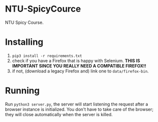 # NTU-SpicyCource
NTU Spicy Course.

# Installing
  1. `pip3 install -r requirements.txt`
  2. check if you have a Firefox that is happy with Selenium. **THIS IS IMPORTANT SINCE YOU REALLY NEED A COMPATIBLE FIREFOX!!**
  3. if not, (download a legacy Firefox and) link one to `data/firefox-bin`.
  
# Running
Run `python3 server.py`, the server will start listening the request after a browser instance is initialized. You don't have to take care of the browser; they will close automatically when the server is killed. 

